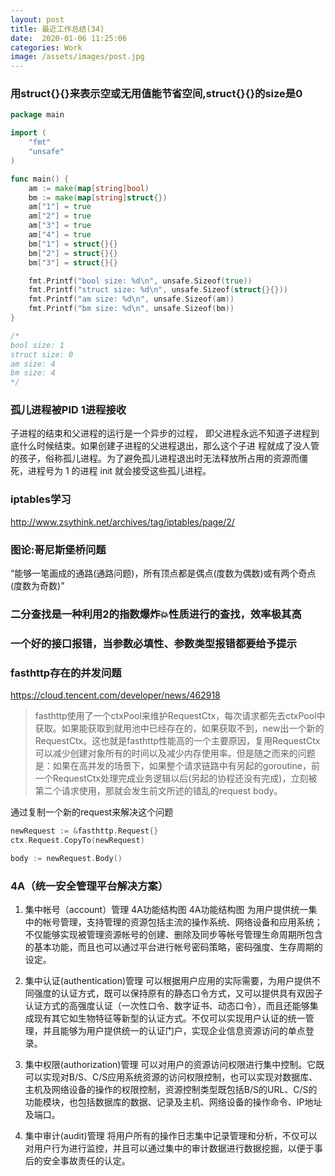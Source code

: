 ```yaml
---
layout: post
title: 最近工作总结(34)
date:  2020-01-06 11:25:06
categories: Work
image: /assets/images/post.jpg
---
```


### 用struct{}{}来表示空或无用值能节省空间,struct{}{}的size是0

```go
package main

import (
	"fmt"
	"unsafe"
)

func main() {
	am := make(map[string]bool)
	bm := make(map[string]struct{})
	am["1"] = true
	am["2"] = true
	am["3"] = true
	am["4"] = true
	bm["1"] = struct{}{}
	bm["2"] = struct{}{}
	bm["3"] = struct{}{}

	fmt.Printf("bool size: %d\n", unsafe.Sizeof(true))
	fmt.Printf("struct size: %d\n", unsafe.Sizeof(struct{}{}))
	fmt.Printf("am size: %d\n", unsafe.Sizeof(am))
	fmt.Printf("bm size: %d\n", unsafe.Sizeof(bm))
}

/*
bool size: 1
struct size: 0
am size: 4
bm size: 4
*/
```

### 孤儿进程被PID 1进程接收
子进程的结束和父进程的运行是一个异步的过程， 即父进程永远不知道子进程到底什么时候结束。如果创建子进程的父进程退出，那么这个子进 程就成了没人管的孩子，俗称孤儿进程。为了避免孤儿进程退出时无法释放所占用的资源而僵 死，进程号为 1 的进程 init 就会接受这些孤儿进程。

### iptables学习

http://www.zsythink.net/archives/tag/iptables/page/2/

### 图论:哥尼斯堡桥问题
“能够一笔画成的通路(通路问题)，所有顶点都是偶点(度数为偶数)或有两个奇点(度数为奇数)”

### 二分查找是一种利用2的指数爆炸💥性质进行的查找，效率极其高

### 一个好的接口报错，当参数必填性、参数类型报错都要给予提示

### fasthttp存在的并发问题
https://cloud.tencent.com/developer/news/462918
>fasthttp使用了一个ctxPool来维护RequestCtx，每次请求都先去ctxPool中获取。如果能获取到就用池中已经存在的，如果获取不到，new出一个新的RequestCtx。这也就是fasthttp性能高的一个主要原因，复用RequestCtx可以减少创建对象所有的时间以及减少内存使用率。但是随之而来的问题是：如果在高并发的场景下，如果整个请求链路中有另起的goroutine，前一个RequestCtx处理完成业务逻辑以后(另起的协程还没有完成)，立刻被第二个请求使用，那就会发生前文所述的错乱的request body。

通过复制一个新的request来解决这个问题
```go
newRequest := &fasthttp.Request{}
ctx.Request.CopyTo(newRequest)

body := newRequest.Body()
```

### 4A（统一安全管理平台解决方案）
1. 集中帐号（account）管理
4A功能结构图
4A功能结构图
为用户提供统一集中的帐号管理，支持管理的资源包括主流的操作系统、网络设备和应用系统；不仅能够实现被管理资源帐号的创建、删除及同步等帐号管理生命周期所包含的基本功能，而且也可以通过平台进行帐号密码策略，密码强度、生存周期的设定。

2. 集中认证(authentication)管理
可以根据用户应用的实际需要，为用户提供不同强度的认证方式，既可以保持原有的静态口令方式，又可以提供具有双因子认证方式的高强度认证（一次性口令、数字证书、动态口令），而且还能够集成现有其它如生物特征等新型的认证方式。不仅可以实现用户认证的统一管理，并且能够为用户提供统一的认证门户，实现企业信息资源访问的单点登录。

3. 集中权限(authorization)管理
可以对用户的资源访问权限进行集中控制。它既可以实现对B/S、C/S应用系统资源的访问权限控制，也可以实现对数据库、主机及网络设备的操作的权限控制，资源控制类型既包括B/S的URL、C/S的功能模块，也包括数据库的数据、记录及主机、网络设备的操作命令、IP地址及端口。

4. 集中审计(audit)管理
将用户所有的操作日志集中记录管理和分析，不仅可以对用户行为进行监控，并且可以通过集中的审计数据进行数据挖掘，以便于事后的安全事故责任的认定。
